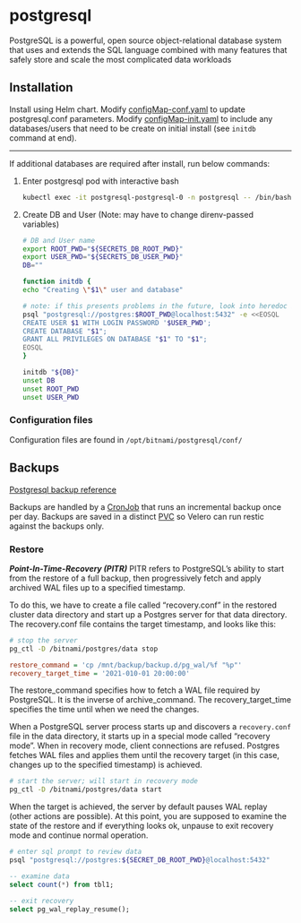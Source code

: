# postgresql

PostgreSQL is a powerful, open source object-relational database system that uses and extends the SQL language combined with many features that safely store and scale the most complicated data workloads

## Installation

Install using Helm chart.
Modify [configMap-conf.yaml](configMap-conf.yaml) to update postgresql.conf parameters.
Modify [configMap-init.yaml](configMap-init.yaml) to include any databases/users that need to be create on initial install (see `initdb` command at end).

----------

If additional databases are required after install, run below commands:

1. Enter postgresql pod with interactive bash

   ```sh
   kubectl exec -it postgresql-postgresql-0 -n postgresql -- /bin/bash
   ```

2. Create DB and User (Note: may have to change direnv-passed variables)

   ```sh
   # DB and User name
   export ROOT_PWD="${SECRETS_DB_ROOT_PWD}"
   export USER_PWD="${SECRETS_DB_USER_PWD}"
   DB=""

   function initdb {
   echo "Creating \"$1\" user and database"

   # note: if this presents problems in the future, look into heredoc indentations
   psql "postgresql://postgres:$ROOT_PWD@localhost:5432" -e <<EOSQL
   CREATE USER $1 WITH LOGIN PASSWORD '$USER_PWD';
   CREATE DATABASE "$1";
   GRANT ALL PRIVILEGES ON DATABASE "$1" TO "$1";
   EOSQL
   }

   initdb "${DB}"
   unset DB
   unset ROOT_PWD
   unset USER_PWD
   ```

### Configuration files

Configuration files are found in `/opt/bitnami/postgresql/conf/`

## Backups

[Postgresql backup reference](https://www.postgresql.org/docs/14/continuous-archiving.html)

Backups are handled by a [CronJob](cronjob-backup.yaml) that runs an incremental backup once per day.
Backups are saved in a distinct [PVC](pvc.yaml) so Velero can run restic against the backups only.

### Restore

***Point-In-Time-Recovery (PITR)***
PITR refers to PostgreSQL’s ability to start from the restore of a full backup, then progressively fetch and apply archived WAL files up to a specified timestamp.

To do this, we have to create a file called “recovery.conf” in the restored cluster data directory and start up a Postgres server for that data directory. The recovery.conf file contains the target timestamp, and looks like this:

```sh
# stop the server
pg_ctl -D /bitnami/postgres/data stop
```

```ini
restore_command = 'cp /mnt/backup/backup.d/pg_wal/%f "%p"'
recovery_target_time = '2021-010-01 20:00:00'
```

The restore_command specifies how to fetch a WAL file required by PostgreSQL. It is the inverse of archive_command. The recovery_target_time specifies the time until when we need the changes.

When a PostgreSQL server process starts up and discovers a `recovery.conf` file in the data directory,
it starts up in a special mode called “recovery mode”. When in recovery mode, client connections are refused.
Postgres fetches WAL files and applies them until the recovery target (in this case, changes up to the specified timestamp) is achieved.

```sh
# start the server; will start in recovery mode
pg_ctl -D /bitnami/postgres/data start
```

When the target is achieved, the server by default pauses WAL replay (other actions are possible).
At this point, you are supposed to examine the state of the restore and if everything looks ok,
unpause to exit recovery mode and continue normal operation.

```sh
# enter sql prompt to review data
psql "postgresql://postgres:${SECRET_DB_ROOT_PWD}@localhost:5432"
```

```sql
-- examine data
select count(*) from tbl1;

-- exit recovery
select pg_wal_replay_resume();
```